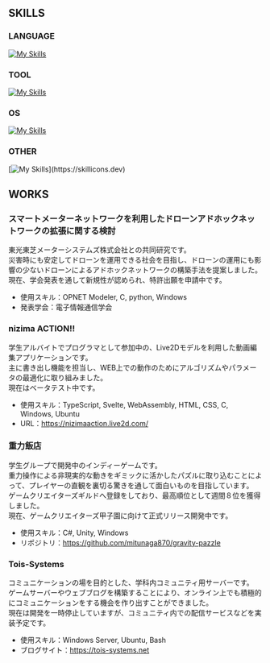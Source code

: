## SKILLS
### LANGUAGE
[![My Skills](https://skillicons.dev/icons?i=js,ts,nodejs,html,css,wasm,cs,java,c,py,cpp,php,md)](https://skillicons.dev)
### TOOL
[![My Skills](https://skillicons.dev/icons?i=vim,neovim,vscode,idea,rider,git,github,notion,unity)](https://skillicons.dev)
### OS
[![My Skills](https://skillicons.dev/icons?i=windows,ubuntu)](https://skillicons.dev)
### OTHER
[![My Skills](https://skillicons.dev/icons?i=svelte,arduino,mysql,sqlite,)](https://skillicons.dev)

## WORKS
### スマートメーターネットワークを利用したドローンアドホックネットワークの拡張に関する検討
東光東芝メーターシステムズ株式会社との共同研究です。<br />
災害時にも安定してドローンを運用できる社会を目指し、ドローンの運用にも影響の少ないドローンによるアドホックネットワークの構築手法を提案しました。<br />
現在、学会発表を通して新規性が認められ、特許出願を申請中です。

- 使用スキル：OPNET Modeler, C, python, Windows
- 発表学会：電子情報通信学会

### nizima ACTION!!
学生アルバイトでプログラマとして参加中の、Live2Dモデルを利用した動画編集アプリケーションです。<br />
主に書き出し機能を担当し、WEB上での動作のためにアルゴリズムやパラメータの最適化に取り組みました。<br />
現在はベータテスト中です。

- 使用スキル：TypeScript, Svelte, WebAssembly, HTML, CSS, C, Windows, Ubuntu
- URL：https://nizimaaction.live2d.com/

### 重力飯店
学生グループで開発中のインディーゲームです。<br />
重力操作による非現実的な動きをギミックに活かしたパズルに取り込むことによって、プレイヤーの直観を裏切る驚きを通して面白いものを目指しています。<br />
ゲームクリエイターズギルドへ登録をしており、最高順位として週間８位を獲得しました。<br />
現在、ゲームクリエイターズ甲子園に向けて正式リリース開発中です。

- 使用スキル：C#, Unity, Windows
- リポジトリ：https://github.com/mitunaga870/gravity-pazzle

### Tois-Systems
コミュニケーションの場を目的とした、学科内コミュニティ用サーバーです。<br />
ゲームサーバーやウェブブログを構築することにより、オンライン上でも積極的にコミュニケーションをする機会を作り出すことができました。<br />
現在は開発を一時停止していますが、コミュニティ内での配信サービスなどを実装予定です。

- 使用スキル：Windows Server, Ubuntu, Bash
- ブログサイト：https://tois-systems.net
